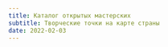 ```yaml
---
title: Каталог открытых мастерских
subtitle: Творческие точки на карте страны
date: 2022-02-03
---
```

